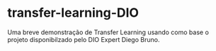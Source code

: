 # transfer-learning-DIO
Uma breve demonstração de Transfer Learning usando como base o projeto disponibilzado pelo DIO Expert Diego Bruno.
